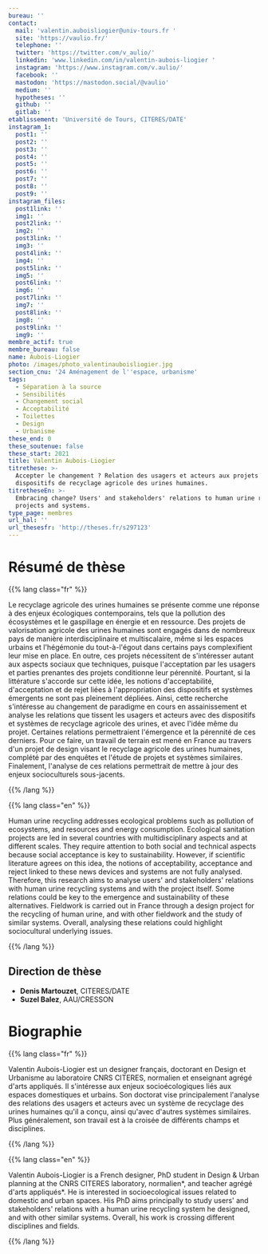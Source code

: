 ```yaml
---
bureau: ''
contact:
  mail: 'valentin.auboisliogier@univ-tours.fr '
  site: 'https://vaulio.fr/'
  telephone: ''
  twitter: 'https://twitter.com/v_aulio/'
  linkedin: 'www.linkedin.com/in/valentin-aubois-liogier '
  instagram: 'https://www.instagram.com/v.aulio/'
  facebook: ''
  mastodon: 'https://mastodon.social/@vaulio'
  medium: ''
  hypotheses: ''
  github: ''
  gitlab: ''
etablissement: 'Université de Tours, CITERES/DATE'
instagram_1:
  post1: ''
  post2: ''
  post3: ''
  post4: ''
  post5: ''
  post6: ''
  post7: ''
  post8: ''
  post9: ''
instagram_files:
  post1link: ''
  img1: ''
  post2link: ''
  img2: ''
  post3link: ''
  img3: ''
  post4link: ''
  img4: ''
  post5link: ''
  img5: ''
  post6link: ''
  img6: ''
  post7link: ''
  img7: ''
  post8link: ''
  img8: ''
  post9link: ''
  img9: ''
membre_actif: true
membre_bureau: false
name: Aubois-Liogier
photo: /images/photo_valentinauboisliogier.jpg
section_cnu: '24 Aménagement de l''espace, urbanisme'
tags:
  - Séparation à la source
  - Sensibilités
  - Changement social
  - Acceptabilité
  - Toilettes
  - Design
  - Urbanisme
these_end: 0
these_soutenue: false
these_start: 2021
title: Valentin Aubois-Liogier
titrethese: >-
  Accepter le changement ? Relation des usagers et acteurs aux projets et
  dispositifs de recyclage agricole des urines humaines.
titretheseEn: >-
  Embracing change? Users' and stakeholders' relations to human urine recycling
  projects and systems.
type_page: membres
url_hal: ''
url_thesesfr: 'http://theses.fr/s297123'
---
```


<!-- Supprimer les parties non remplies (supprimer les blocks de lang s'il n'y a pas deux langues). Tu es libre d'ajouter ce que tu veux à cette partie -->

# Résumé de thèse

{{% lang class="fr" %}}

Le recyclage agricole des urines humaines se présente comme une réponse à des enjeux écologiques contemporains, tels que la pollution des écosystèmes et le gaspillage en énergie et en ressource. Des projets de valorisation agricole des urines humaines sont engagés dans de nombreux pays de manière interdisciplinaire et multiscalaire, même si les espaces urbains et l'hégémonie du tout-à-l'égout dans certains pays complexifient leur mise en place. En outre, ces projets nécessitent de s'intéresser autant aux aspects sociaux que techniques, puisque l'acceptation par les usagers et parties prenantes des projets conditionne leur pérennité. Pourtant, si la littérature s'accorde sur cette idée, les notions d'acceptabilité, d'acceptation et de rejet liées à l'appropriation des dispositifs et systèmes émergents ne sont pas pleinement dépliées. Ainsi, cette recherche s'intéresse au changement de paradigme en cours en assainissement et analyse les relations que tissent les usagers et acteurs avec des dispositifs et systèmes de recyclage agricole des urines, et avec l'idée même du projet. Certaines relations permettraient l'émergence et la pérennité de ces derniers. Pour ce faire, un travail de terrain est mené en France au travers d'un projet de design visant le recyclage agricole des urines humaines, complété par des enquêtes et l'étude de projets et systèmes similaires. Finalement, l'analyse de ces relations permettrait de mettre à jour des enjeux socioculturels sous-jacents.

{{% /lang %}}

{{% lang class="en" %}}

Human urine recycling addresses ecological problems such as pollution of ecosystems, and resources and energy consumption. Ecological sanitation projects are led in several countries with multidisciplinary aspects and at different scales. They require attention to both social and technical aspects because social acceptance is key to sustainability. However, if scientific literature agrees on this idea, the notions of acceptability, acceptance and reject linked to these news devices and systems are not fully analysed. Therefore, this research aims to analyse users' and stakeholders' relations with human urine recycling systems and with the project itself. Some relations could be key to the emergence and sustainability of these alternatives. Fieldwork is carried out in France through a design project for the recycling of human urine, and with other fieldwork and the study of similar systems. Overall, analysing these relations could highlight sociocultural underlying issues.

{{% /lang %}}

## Direction de thèse

* **Denis Martouzet**, CITERES/DATE
* **Suzel Balez**, AAU/CRESSON

# Biographie

{{% lang class="fr" %}}

Valentin Aubois-Liogier est un designer français, doctorant en Design et Urbanisme au laboratoire CNRS CITERES, normalien et enseignant agrégé d'arts appliqués. Il s'intéresse aux enjeux socioécologiques liés aux espaces domestiques et urbains. Son doctorat vise principalement l'analyse des relations des usagers et acteurs avec un système de recyclage des urines humaines qu'il a conçu, ainsi qu'avec d'autres systèmes similaires. Plus généralement, son travail est à la croisée de différents champs et disciplines.

{{% /lang %}}

{{% lang class="en" %}}

Valentin Aubois-Liogier is a French designer, PhD student in Design & Urban planning at the CNRS CITERES laboratory, normalien\*, and teacher agrégé d'arts appliqués\*. He is interested in socioecological issues related to domestic and urban spaces. His PhD aims principally to study users' and stakeholders' relations with a human urine recycling system he designed, and with other similar systems. Overall, his work is crossing different disciplines and fields.

{{% /lang %}}

